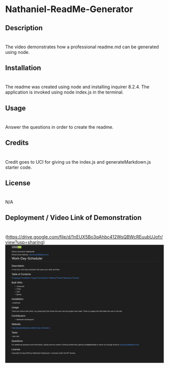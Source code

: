 # Nathaniel-ReadMe-Generator
## Description
#
The video demonstrates how a professional readme.md can be generated using node. 

## Installation 
#
The readme was created using node and installing inquirer 8.2.4. The application is invoked using node index.js in the terminal.

## Usage
# 
Answer the questions in order to create the readme.

## Credits
#
Credit goes to UCI for giving us the index.js and generateMarkdown.js starter code.
## License
#
N/A
## Deployment / Video Link of Demonstration
#
(https://drive.google.com/file/d/1nEUX5Bo3qAhbc412WsQBWcREuubUJofr/view?usp=sharing)
![SiteImage](images/Screen-Shot-1.png)
